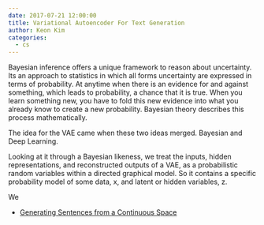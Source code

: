 ```yaml
---
date: 2017-07-21 12:00:00
title: Variational Autoencoder For Text Generation
author: Keon Kim
categories:
  - cs
---
```



Bayesian inference offers a unique framework to reason about uncertainty.
Its an approach to statistics in which all forms uncertainty are expressed in terms of probability.
At anytime when there is an evidence for and against something, which leads to probability, a chance that it is true.
When you learn something new, you have to fold this new evidence into what you already know to create a new probability.
Bayesian theory describes this process mathematically.

The idea for the VAE came when these two ideas merged. Bayesian and Deep Learning.

Looking at it through a Bayesian likeness, we treat the inputs, hidden representations, and reconstructed outputs of a VAE, as a probabilistic random variables within a directed graphical model.
So it contains a specific probability model of some data, x, and latent or hidden variables, z.

We


* [Generating Sentences from a Continuous Space](https://arxiv.org/pdf/1511.06349.pdf)
